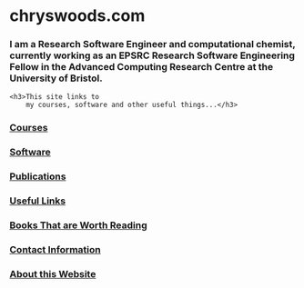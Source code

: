 
<div class="grid">
  <div class="grid-item cw-box-wide cw-btext-1-19">
    <h1>chryswoods.com</h1>
  </div>

  <div class="grid-item cw-box-big cw-btext-2">
    <h3>I am a Research Software Engineer and computational
        chemist, currently working as an 
        EPSRC Research Software Engineering Fellow
        in the Advanced Computing Research Centre at
        the University of Bristol.</h3>

    <h3>This site links to
        my courses, software and other useful things...</h3>
  </div>

  <a href="./main/courses.html">
    <div class="grid-item cw-box-tall cw-bbutton-1-6">
     <h3>Courses</h3>
    </div>
  </a>

  <a href="./main/software.html">
    <div class="grid-item cw-box cw-bbutton-2-15">
     <h3>Software</h3>
    </div>
  </a>

  <a href="./main/publications.html">
    <div class="grid-item cw-box cw-bbutton-3-18">
      <h3>Publications</h3>
    </div>
  </a>

  <a href="./main/links.html">
    <div class="grid-item cw-box cw-bbutton-3-14">
     <h3>Useful Links</h3>
    </div>
  </a>

  <a href="./main/reading.html">
    <div class="grid-item cw-box-wide cw-bbutton-3-9">
     <h3>Books That are Worth Reading</h3>
    </div>
  </a>

  <a href="./main/contact.html">
    <div class="grid-item cw-box cw-bbutton-4-3">
     <h3>Contact Information</h3>
    </div>
  </a>

  <a href="./main/website.html">
    <div class="grid-item cw-box cw-bbutton-5-16">
     <h3>About this Website</h3>
    </div>
  </a>

</div>

